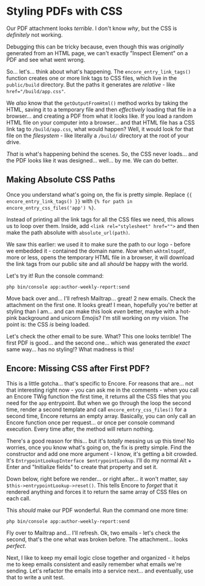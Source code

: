 # Styling PDFs with CSS

Our PDF attachment looks *terrible*. I don't know *why*, but the CSS is *definitely*
not working.

Debugging this can be tricky because, even though this was *originally* generated
from an HTML page, we can't exactly "Inspect Element" on a PDF and see what went
wrong.

So... let's... think about what's happening. The `encore_entry_link_tags()`
function creates one or more link tags to CSS files, which live in the `public/build`
directory. But the paths it generates are *relative* - like `href="/build/app.css"`.

We *also* know that the `getOutputFromHtml()` method works by taking the HTML,
saving it to a temporary file and then *effectively* loading that file in a browser...
and creating a PDF from what it looks like. If you load a random HTML file on
your computer into a browser... and that HTML file has a CSS link tag to
`/build/app.css`, what would happen? Well, it would look for that file on
the *filesystem* - like literally a `/build/` directory at the root of your drive.

*That* is what's happening behind the scenes. So, the CSS never loads... and the
PDF looks like it was designed... well... by me. We can do better.

## Making Absolute CSS Paths

Once you understand what's going on, the fix is pretty simple. Replace
`{{ encore_entry_link_tags() }}` with
`{% for path in encore_entry_css_files('app') %}`.

Instead of printing all the link tags for all the CSS files we need, this allows
us to loop over them. Inside, add `<link rel="stylesheet" href="">` and
then make the path absolute with `absolute_url(path)`.

We saw this earlier: we used it to make sure the path to our logo - before we
embedded it - contained the domain name. *Now* when `wkhtmltopdf`, more or less,
opens the temporary HTML file in a browser, it will download the link tags from
our public site and all *should* be happy with the world.

Let's try it! Run the console command:

```terminal-silent
php bin/console app:author-weekly-report:send
```

Move back over and... I'll refresh Mailtrap... great! 2 new emails. Check the
attachment on the first one. It looks great! I mean, hopefully you're better at
styling than I am... and can make this look *even* better, maybe with a hot-pink
background and unicorn Emojis? I'm still working on my vision. The point is: the
CSS *is* being loaded.

Let's check the other email to be sure. What? This one looks terrible! The first
PDF is good... and the second one... which was generated the *exact* same way...
has no styling!? What madness is this!

## Encore: Missing CSS after First PDF?

This is a little gotcha... that's specific to Encore. For reasons that are... not
that interesting right now - you can ask me in the comments - when you call an
Encore TWig function the first time, it returns all the CSS files that you need
for the `app` entrypoint. But when we go through the loop the second time, render
a second template and call `encore_entry_css_files()` for a second time,
Encore returns an empty array. Basically, you can only call an Encore function
once per request... or once per console command execution. Every time after, the
method will return nothing.

There's a good reason for this... but it's *totally* messing us up this time!
No worries, once you know what's going on, the fix is pretty simple. Find the
constructor and add one more argument - I know, it's getting a bit crowded. It's
`EntrypointLookupInterface $entrypointLookup`. I'll do my normal Alt + Enter and
"Initialize fields" to create that property and set it.

Down below, right before we render... or right after... it won't matter, say
`$this->entrypointLookup->reset()`. This tells Encore to *forget* that it
rendered anything and forces it to return the same array of CSS files on each call.

This *should* make our PDF wonderful. Run the command one more time:

```terminal-silent
php bin/console app:author-weekly-report:send
```

Fly over to Mailtrap and... I'll refresh. Ok, two emails - let's check the second,
that's the one what was broken before. The attachment... looks *perfect*.

Next, I like to keep my email logic close together and organized - it helps me
to keep emails consistent and easily remember what emails we're sending. Let's
refactor the emails into a service next... and eventually, use that to write
a unit test.
